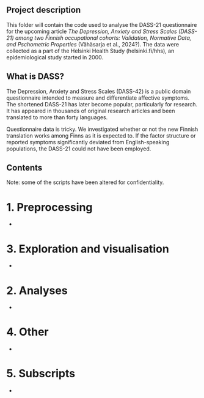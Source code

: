 ## Project description

This folder will contain the code used to analyse the DASS-21 questionnaire for the upcoming article *The Depression, Anxiety and Stress Scales (DASS-21) among two Finnish occupational cohorts: Validation, Normative Data, and Pschometric Properties* (Vähäsarja et al., 2024?). The data were collected as a part of the Helsinki Health Study (helsinki.fi/hhs), an epidemiological study started in 2000.

## What is DASS?

The Depression, Anxiety and Stress Scales (DASS-42) is a public domain questionnaire intended to measure and differentiate affective symptoms. The shortened DASS-21 has later become popular, particularly for research. It has appeared in thousands of original research articles and been translated to more than forty languages.

Questionnaire data is tricky. We investigated whether or not the new Finnish translation works among Finns as it is expected to. If the factor structure or reported symptoms significantly deviated from English-speaking populations, the DASS-21 could not have been employed.

## Contents

Note: some of the scripts have been altered for confidentiality.

# 1. Preprocessing

- 

# 3. Exploration and visualisation


-

# 2. Analyses

-


# 4. Other

-


# 5. Subscripts

-
